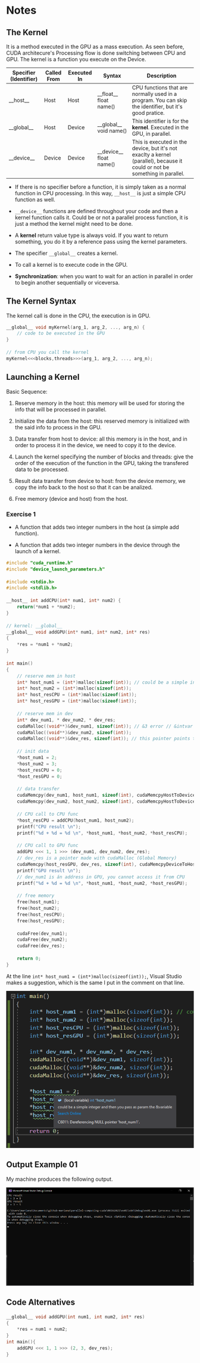 # Notes

## The Kernel

It is a method executed in the GPU as a mass execution. As seen before, CUDA architecure's Processing flow is done switching between CPU and GPU. The kernel is a function you execute on the Device.

Specifier (Identifier) | Called From | Executed In | Syntax | Description |
| ---- | ---- | ---- | ---- | ---- |
| \_\_host\_\_ | Host | Host | \_\_float\_\_ float name() | CPU functions that are normally used in a program. You can skip the identifier, but it's good pratice. |
| \_\_global\_\_ | Host | Device | \_\_global\_\_ void name() | This identifier is for the **kernel**. Executed in the GPU, in parallel. |
| \_\_device\_\_ | Device | Device | \_\_device\_\_ float name() | This is executed in the device, but it's not exaclty a kernel (parallel), because it could or not be something in parallel. |

- If there is no specifier before a function, it is simply taken as a normal function in CPU processing. In this way, `__host__` is just a simple CPU function as well.

- `__device__` functions are defined throughout your code and then a kernel function calls it. Could be or not a parallel process function, it is just a method the kernel might need to be done.

- A **kernel** return value type is always void. If you want to return something, you do it by a reference pass using the kernel parameters.

- The specifier `__global__` creates a kernel.

- To call a kernel is to execute code in the GPU.

- **Synchronization**: when you want to wait for an action in parallel in order to begin another sequentially or viceversa.

## The Kernel Syntax

The kernel call is done in the CPU, the execution is in GPU.

```c++
__global__ void myKernel(arg_1, arg_2, ..., arg_n) {
    // code to be executed in the GPU
}

// from CPU you call the kernel
myKernel<<<blocks,threads>>>(arg_1, arg_2, ..., arg_n);
```

## Launching a Kernel

Basic Sequence:

1. Reserve memory in the host: this memory will be used for storing the info that will be processed in parallel.

2. Initialize the data from the host: this reserved memory is initialized with the said info to process in the GPU.

3. Data transfer from host to device: all this memory is in the host, and in order to process it in the device, we need to copy it to the device.

4. Launch the kernel specifying the number of blocks and threads: give the order of the execution of the function in the GPU, taking the transfered data to be processed.

5. Result data transfer from device to host: from the device memory, we copy the info back to the host so that it can be analized.

6. Free memory (device and host) from the host.

### Exercise 1

- A function that adds two integer numbers in the host (a simple add function).

- A function that adds two integer numbers in the device through the launch of a kernel.

```c++
#include "cuda_runtime.h"
#include "device_launch_parameters.h"

#include <stdio.h>
#include <stdlib.h>

__host__ int addCPU(int* num1, int* num2) {
    return(*num1 + *num2);
}

// kernel: __global__
__global__ void addGPU(int* num1, int* num2, int* res)
{
    *res = *num1 + *num2;
}

int main()
{
    // reserve mem in host
    int* host_num1 = (int*)malloc(sizeof(int)); // could be a simple integer and then you pass as param the &variable
    int* host_num2 = (int*)malloc(sizeof(int));
    int* host_resCPU = (int*)malloc(sizeof(int));
    int* host_resGPU = (int*)malloc(sizeof(int));

    // reserve mem in dev
    int* dev_num1, * dev_num2, * dev_res;
    cudaMalloc((void**)&dev_num1, sizeof(int)); // &3 error // &intvar no error but you need pointers with malloc in cuda
    cudaMalloc((void**)&dev_num2, sizeof(int));
    cudaMalloc((void**)&dev_res, sizeof(int)); // this pointer points to an address in the device

    // init data
    *host_num1 = 2;
    *host_num2 = 3;
    *host_resCPU = 0;
    *host_resGPU = 0;

    // data transfer
    cudaMemcpy(dev_num1, host_num1, sizeof(int), cudaMemcpyHostToDevice);
    cudaMemcpy(dev_num2, host_num2, sizeof(int), cudaMemcpyHostToDevice);

    // CPU call to CPU func
    *host_resCPU = addCPU(host_num1, host_num2);
    printf("CPU result \n");
    printf("%d + %d = %d \n", *host_num1, *host_num2, *host_resCPU);

    // CPU call to GPU func
    addGPU <<< 1, 1 >>> (dev_num1, dev_num2, dev_res);
    // dev_res is a pointer made with cudaMalloc (Global Memory)
    cudaMemcpy(host_resGPU, dev_res, sizeof(int), cudaMemcpyDeviceToHost);
    printf("GPU result \n");
    // dev_num1 is án address in GPU, you cannot access it from CPU
    printf("%d + %d = %d \n", *host_num1, *host_num2, *host_resGPU);

    // free memory
    free(host_num1);
    free(host_num2);
    free(host_resCPU);
    free(host_resGPU);

    cudaFree(dev_num1);
    cudaFree(dev_num2);
    cudaFree(dev_res);

    return 0;
}
```

At the line `int* host_num1 = (int*)malloc(sizeof(int));`, Visual Studio makes a suggestion, which is the same I put in the comment on that line. <br />

![Image](res/alt01.png) <br />

## Output Example 01

My machine produces the following output. <br />

![Image](res/out-ex01.png) <br />

## Code Alternatives

```c++
__global__ void addGPU(int num1, int num2, int* res)
{
    *res = num1 + num2;
}
int main(){
    addGPU <<< 1, 1 >>> (2, 3, dev_res);
}
```
